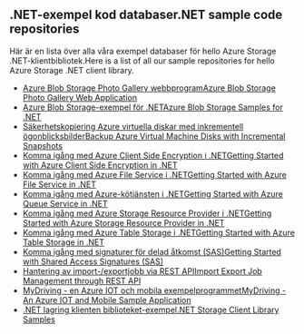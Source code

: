 ## <a name="net-sample-code-repositories"></a><span data-ttu-id="5b48a-101">.NET-exempel kod databaser</span><span class="sxs-lookup"><span data-stu-id="5b48a-101">.NET sample code repositories</span></span>

<span data-ttu-id="5b48a-102">Här är en lista över alla våra exempel databaser för hello Azure Storage .NET-klientbibliotek.</span><span class="sxs-lookup"><span data-stu-id="5b48a-102">Here is a list of all our sample repositories for hello Azure Storage .NET client library.</span></span>

* [<span data-ttu-id="5b48a-103">Azure Blob Storage Photo Gallery webbprogram</span><span class="sxs-lookup"><span data-stu-id="5b48a-103">Azure Blob Storage Photo Gallery Web Application</span></span>](https://azure.microsoft.com/resources/samples/storage-blobs-dotnet-webapp/)
* [<span data-ttu-id="5b48a-104">Azure Blob Storage-exempel för .NET</span><span class="sxs-lookup"><span data-stu-id="5b48a-104">Azure Blob Storage Samples for .NET</span></span>](https://azure.microsoft.com/resources/samples/storage-blob-dotnet-getting-started/)
* [<span data-ttu-id="5b48a-105">Säkerhetskopiering Azure virtuella diskar med inkrementell ögonblicksbilder</span><span class="sxs-lookup"><span data-stu-id="5b48a-105">Backup Azure Virtual Machine Disks with Incremental Snapshots</span></span>](https://azure.microsoft.com/resources/samples/storage-blob-dotnet-back-up-with-incremental-snapshots/)
* [<span data-ttu-id="5b48a-106">Komma igång med Azure Client Side Encryption i .NET</span><span class="sxs-lookup"><span data-stu-id="5b48a-106">Getting Started with Azure Client Side Encryption in .NET</span></span>](https://azure.microsoft.com/resources/samples/storage-dotnet-client-side-encryption/)
* [<span data-ttu-id="5b48a-107">Komma igång med Azure File Service i .NET</span><span class="sxs-lookup"><span data-stu-id="5b48a-107">Getting Started with Azure File Service in .NET</span></span>](https://azure.microsoft.com/resources/samples/storage-file-dotnet-getting-started/)
* [<span data-ttu-id="5b48a-108">Komma igång med Azure-kötjänsten i .NET</span><span class="sxs-lookup"><span data-stu-id="5b48a-108">Getting Started with Azure Queue Service in .NET</span></span>](https://azure.microsoft.com/resources/samples/storage-queue-dotnet-getting-started/)
* [<span data-ttu-id="5b48a-109">Komma igång med Azure Storage Resource Provider i .NET</span><span class="sxs-lookup"><span data-stu-id="5b48a-109">Getting Started with Azure Storage Resource Provider in .NET</span></span>](https://azure.microsoft.com/resources/samples/storage-dotnet-resource-provider-getting-started/)
* [<span data-ttu-id="5b48a-110">Komma igång med Azure Table Storage i .NET</span><span class="sxs-lookup"><span data-stu-id="5b48a-110">Getting Started with Azure Table Storage in .NET</span></span>](https://azure.microsoft.com/resources/samples/storage-table-dotnet-getting-started/)
* [<span data-ttu-id="5b48a-111">Komma igång med signaturer för delad åtkomst (SAS)</span><span class="sxs-lookup"><span data-stu-id="5b48a-111">Getting Started with Shared Access Signatures (SAS)</span></span>](https://azure.microsoft.com/resources/samples/storage-dotnet-sas-getting-started/)
* [<span data-ttu-id="5b48a-112">Hantering av import-/exportjobb via REST API</span><span class="sxs-lookup"><span data-stu-id="5b48a-112">Import Export Job Management through REST API</span></span>](https://azure.microsoft.com/resources/samples/storage-dotnet-import-export-job-management/)
* [<span data-ttu-id="5b48a-113">MyDriving - en Azure IOT och mobila exempelprogrammet</span><span class="sxs-lookup"><span data-stu-id="5b48a-113">MyDriving - An Azure IOT and Mobile Sample Application</span></span>](https://azure.microsoft.com/resources/samples/mydriving/)
* [<span data-ttu-id="5b48a-114">.NET lagring klienten biblioteket-exempel</span><span class="sxs-lookup"><span data-stu-id="5b48a-114">.NET Storage Client Library Samples</span></span>](https://github.com/Azure/azure-storage-net/tree/master/Samples/GettingStarted)